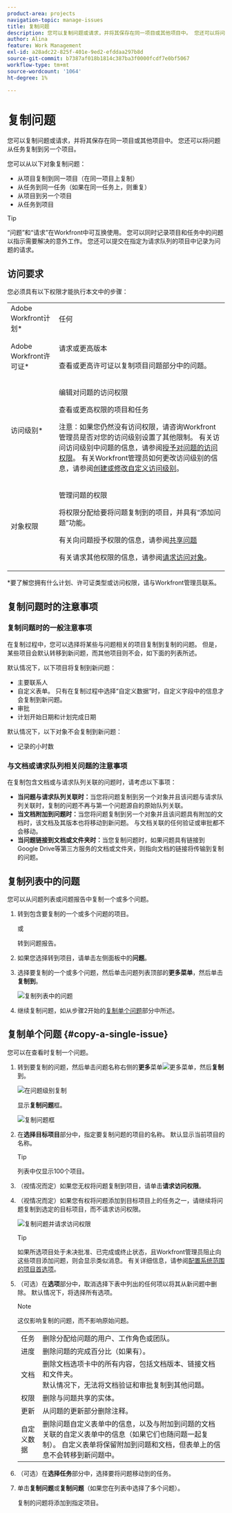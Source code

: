 ```yaml
---
product-area: projects
navigation-topic: manage-issues
title: 复制问题
description: 您可以复制问题或请求，并将其保存在同一项目或其他项目中。 您还可以将问题从任务复制到另一个项目。
author: Alina
feature: Work Management
exl-id: a28adc22-825f-401e-9ed2-efddaa297b8d
source-git-commit: b7387af018b1814c387ba3f0000fcdf7e0bf5067
workflow-type: tm+mt
source-wordcount: '1064'
ht-degree: 1%

---
```


# 复制问题

您可以复制问题或请求，并将其保存在同一项目或其他项目中。 您还可以将问题从任务复制到另一个项目。

您可以从以下对象复制问题：

* 从项目复制到同一项目（在同一项目上复制）
* 从任务到同一任务（如果在同一任务上，则重复）
* 从项目到另一个项目
* 从任务到项目

>[!TIP]
>
>“问题”和“请求”在Workfront中可互换使用。 您可以同时记录项目和任务中的问题以指示需要解决的意外工作。 您还可以提交在指定为请求队列的项目中记录为问题的请求。

## 访问要求

您必须具有以下权限才能执行本文中的步骤：

<table style="table-layout:auto"> 
 <col> 
 <col> 
 <tbody> 
  <tr> 
   <td role="rowheader">Adobe Workfront计划*</td> 
   <td> <p>任何</p> </td> 
  </tr> 
  <tr> 
   <td role="rowheader">Adobe Workfront许可证*</td> 
   <td> <p>请求或更高版本</p> <p>查看或更高许可证以复制项目问题部分中的问题。</p> </td> 
  </tr> 
  <tr> 
   <td role="rowheader">访问级别*</td> 
   <td> <p>编辑对问题的访问权限</p> <p>查看或更高权限的项目和任务</p> <p>注意：如果您仍然没有访问权限，请咨询Workfront管理员是否对您的访问级别设置了其他限制。 有关访问访问级别中问题的信息，请参阅<a href="../../../administration-and-setup/add-users/configure-and-grant-access/grant-access-issues.md" class="MCXref xref">授予对问题的访问权限</a>。 有关Workfront管理员如何更改访问级别的信息，请参阅<a href="../../../administration-and-setup/add-users/configure-and-grant-access/create-modify-access-levels.md" class="MCXref xref">创建或修改自定义访问级别</a>。 </p> </td> 
  </tr> 
  <tr> 
   <td role="rowheader">对象权限</td> 
   <td> <p>管理问题的权限</p> <p>将权限分配给要将问题复制到的项目，并具有“添加问题”功能。</p> <p> 有关向问题授予权限的信息，请参阅<a href="../../../workfront-basics/grant-and-request-access-to-objects/share-an-issue.md" class="MCXref xref">共享问题</a></p> <p>有关请求其他权限的信息，请参阅<a href="../../../workfront-basics/grant-and-request-access-to-objects/request-access.md" class="MCXref xref">请求访问对象</a>。</p> </td> 
  </tr> 
 </tbody> 
</table>

&#42;要了解您拥有什么计划、许可证类型或访问权限，请与Workfront管理员联系。

## 复制问题时的注意事项

### 复制问题时的一般注意事项

在复制过程中，您可以选择将某些与问题相关的项目复制到复制的问题。 但是，某些项目会默认转移到新问题，而其他项目则不会，如下面的列表所述。

默认情况下，以下项目将复制到新问题：

* 主要联系人
* 自定义表单。 只有在复制过程中选择“自定义数据”时，自定义字段中的信息才会复制到新问题。
* 审批
* 计划开始日期和计划完成日期

默认情况下，以下对象不会复制到新问题：

* 记录的小时数

### 与文档或请求队列相关问题的注意事项

在复制包含文档或与请求队列关联的问题时，请考虑以下事项：

* **当问题与请求队列关联时：**&#x200B;当您将问题复制到另一个对象并且该问题与请求队列关联时，复制的问题不再与第一个问题源自的原始队列关联。
* **当文档附加到问题时：**&#x200B;当您将问题复制到另一个对象并且该问题具有附加的文档时，该文档及其版本也将移动到新问题。 与文档关联的任何验证或审批都不会移动。
* **当问题链接到文档或文件夹时：**&#x200B;当您复制问题时，如果问题具有链接到Google Drive等第三方服务的文档或文件夹，则指向文档的链接将传输到复制的问题。

## 复制列表中的问题

您可以从问题列表或问题报告中复制一个或多个问题。

1. 转到包含要复制的一个或多个问题的项目。

   或

   转到问题报告。

1. 如果您选择转到项目，请单击左侧面板中的&#x200B;**问题**。
1. 选择要复制的一个或多个问题，然后单击问题列表顶部的&#x200B;**更多菜单**，然后单击&#x200B;**复制到**。

   ![复制列表中的问题](assets/copy-issue-in-list-nwe-350x169.png)

1. 继续复制问题，如从步骤2开始的[复制单个问题](#copy-a-single-issue)部分中所述。

   <!--
   <MadCap:conditionalText data-mc-conditions="QuicksilverOrClassic.Draft mode">
   (NOTE: ensure step number stays accurate)
   </MadCap:conditionalText>
   -->

## 复制单个问题 {#copy-a-single-issue}

您可以在查看时复制一个问题。

1. 转到要复制的问题，然后单击问题名称右侧的&#x200B;**更多**&#x200B;菜单![更多菜单](assets/more-icon.png)，然后&#x200B;**复制**&#x200B;到。

   ![在问题级别](assets/nwe-copy-at-issue-level-highlighted-350x580.png)复制

   显示&#x200B;**复制问题**&#x200B;框。

   ![复制问题框](assets/copy-issue-box-nwe-350x285.png)

1. 在&#x200B;**选择目标项目**&#x200B;部分中，指定要复制问题的项目的名称。 默认显示当前项目的名称。

   >[!TIP]
   >
   >列表中仅显示100个项目。

1. （视情况而定）如果您无权将问题复制到项目，请单击&#x200B;**请求访问权限**。
1. （视情况而定）如果您有权将问题添加到目标项目上的任务之一，请继续将问题复制到选定的目标项目，而不请求访问权限。

   ![复制问题并请求访问权限](assets/copy-issue-request-access-from-project-nwe-350x125.png)

   >[!TIP]
   >
   >如果所选项目处于未决批准、已完成或终止状态，且Workfront管理员阻止向这些项目添加问题，则会显示类似消息。 有关详细信息，请参阅[配置系统范围的项目首选项](../../../administration-and-setup/set-up-workfront/configure-system-defaults/set-project-preferences.md)。

1. （可选）在&#x200B;**选项**&#x200B;部分中，取消选择下表中列出的任何项以将其从新问题中删除。 默认情况下，将选择所有选项。

   >[!NOTE]
   >
   >这仅影响复制的问题，而不影响原始问题。

   <table style="table-layout:auto"> 
    <col> 
    <col> 
    <tbody> 
     <tr> 
      <td role="rowheader">任务</td> 
      <td>删除分配给问题的用户、工作角色或团队。</td> 
     </tr> 
     <tr> 
      <td role="rowheader">进度</td> 
      <td>删除问题的完成百分比（如果有）。</td> 
     </tr> 
     <tr> 
      <td role="rowheader">文档</td> 
      <td><span style="line-height: 1.5;">删除文档选项卡中的所有内容，包括文档版本、链接文档和文件夹。</span> <br>默认情况下，无法将文档验证和审批复制到其他问题。</td> 
     </tr> 
     <tr> 
      <td role="rowheader">权限</td> 
      <td>删除与问题共享的实体。 </td> 
     </tr> 
     <tr> 
      <td role="rowheader">更新</td> 
      <td>从问题的更新部分删除注释。</td> 
     </tr> 
     <tr> 
      <td role="rowheader">自定义数据</td> 
      <td>删除问题自定义表单中的信息，以及与附加到问题的文档关联的自定义表单中的信息（如果它们也随问题一起复制）。 自定义表单将保留附加到问题和文档，但表单上的信息不会转移到新问题中。 </td> 
     </tr> 
    </tbody> 
   </table>

1. （可选）在&#x200B;**选择任务**&#x200B;部分中，选择要将问题移动到的任务。
1. 单击&#x200B;**复制问题**&#x200B;或&#x200B;**复制问题**（如果您在列表中选择了多个问题）。

   复制的问题将添加到指定项目。


